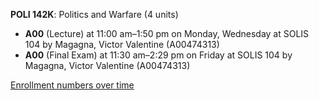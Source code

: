 **POLI 142K**: Politics and Warfare (4 units)

- **A00** (Lecture) at 11:00 am–1:50 pm on Monday, Wednesday at SOLIS 104 by Magagna, Victor Valentine (A00474313)
- **A00** (Final Exam) at 11:30 am–2:29 pm on Friday at SOLIS 104 by Magagna, Victor Valentine (A00474313)

[Enrollment numbers over time](./POLI142K.tsv)
